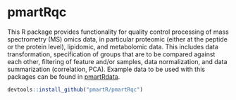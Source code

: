 # pmartRqc

This R package provides functionality for quality control processing of mass spectrometry (MS) omics data, in particular proteomic (either at the peptide or the protein level), lipidomic, and metabolomic data. This includes data transformation, specification of groups that are to be compared against each other, filtering of feature and/or samples, data normalization, and data summarization (correlation, PCA). Example data to be used with this packages can be found in [pmartRdata](https://github.com/pmartR/pmartRdata).


``` r
devtools::install_github("pmartR/pmartRqc")
```
